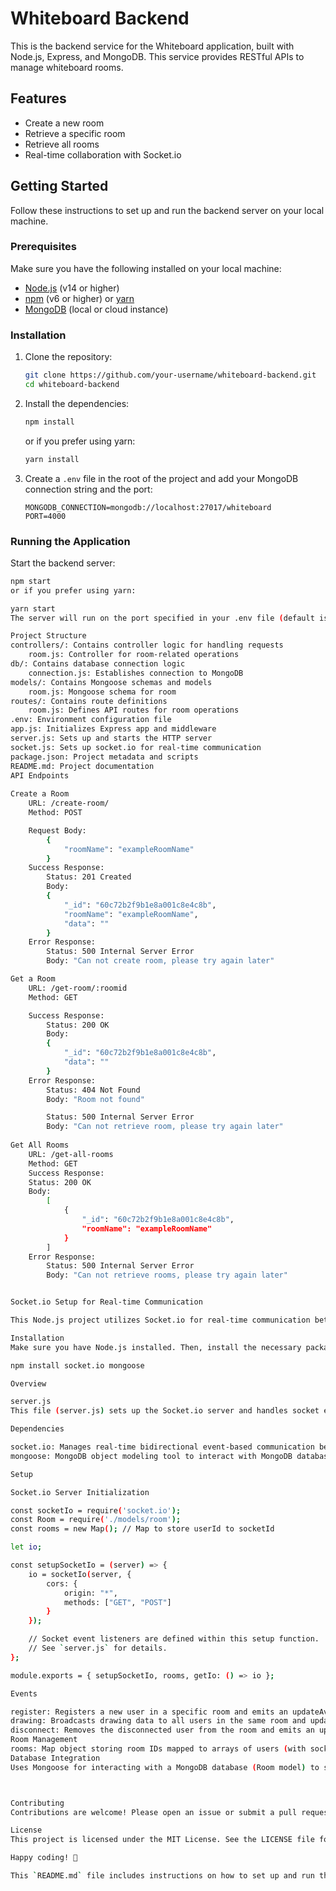 # Whiteboard Backend

This is the backend service for the Whiteboard application, built with Node.js, Express, and MongoDB. This service provides RESTful APIs to manage whiteboard rooms.

## Features

- Create a new room
- Retrieve a specific room
- Retrieve all rooms
- Real-time collaboration with Socket.io

## Getting Started

Follow these instructions to set up and run the backend server on your local machine.

### Prerequisites

Make sure you have the following installed on your local machine:

- [Node.js](https://nodejs.org/) (v14 or higher)
- [npm](https://www.npmjs.com/) (v6 or higher) or [yarn](https://yarnpkg.com/)
- [MongoDB](https://www.mongodb.com/) (local or cloud instance)

### Installation

1. Clone the repository:

    ```bash
    git clone https://github.com/your-username/whiteboard-backend.git
    cd whiteboard-backend
    ```

2. Install the dependencies:

    ```bash
    npm install
    ```

    or if you prefer using yarn:

    ```bash
    yarn install
    ```

3. Create a `.env` file in the root of the project and add your MongoDB connection string and the port:

    ```env
    MONGODB_CONNECTION=mongodb://localhost:27017/whiteboard
    PORT=4000
    ```

### Running the Application

Start the backend server:

```bash
npm start
or if you prefer using yarn:

yarn start
The server will run on the port specified in your .env file (default is 4000).

Project Structure
controllers/: Contains controller logic for handling requests
    room.js: Controller for room-related operations
db/: Contains database connection logic
    connection.js: Establishes connection to MongoDB
models/: Contains Mongoose schemas and models
    room.js: Mongoose schema for room
routes/: Contains route definitions
    room.js: Defines API routes for room operations
.env: Environment configuration file
app.js: Initializes Express app and middleware
server.js: Sets up and starts the HTTP server
socket.js: Sets up socket.io for real-time communication
package.json: Project metadata and scripts
README.md: Project documentation
API Endpoints
    
Create a Room
    URL: /create-room/
    Method: POST

    Request Body:
        {
            "roomName": "exampleRoomName"
        }
    Success Response:
        Status: 201 Created
        Body:
        {
            "_id": "60c72b2f9b1e8a001c8e4c8b",
            "roomName": "exampleRoomName",
            "data": ""
        }
    Error Response:
        Status: 500 Internal Server Error
        Body: "Can not create room, please try again later"

Get a Room
    URL: /get-room/:roomid
    Method: GET

    Success Response:
        Status: 200 OK
        Body:
        {
            "_id": "60c72b2f9b1e8a001c8e4c8b",
            "data": ""
        }
    Error Response:
        Status: 404 Not Found
        Body: "Room not found"

        Status: 500 Internal Server Error
        Body: "Can not retrieve room, please try again later"
    
Get All Rooms
    URL: /get-all-rooms
    Method: GET
    Success Response:
    Status: 200 OK
    Body:
        [
            {
                "_id": "60c72b2f9b1e8a001c8e4c8b",
                "roomName": "exampleRoomName"
            }
        ]
    Error Response:
        Status: 500 Internal Server Error
        Body: "Can not retrieve rooms, please try again later"


Socket.io Setup for Real-time Communication

This Node.js project utilizes Socket.io for real-time communication between clients. Below is an overview of how the socket server is set up and its functionality.

Installation
Make sure you have Node.js installed. Then, install the necessary packages:

npm install socket.io mongoose

Overview

server.js
This file (server.js) sets up the Socket.io server and handles socket events for user registration, drawing updates, and disconnection.

Dependencies

socket.io: Manages real-time bidirectional event-based communication between clients and server.
mongoose: MongoDB object modeling tool to interact with MongoDB databases.

Setup

Socket.io Server Initialization

const socketIo = require('socket.io');
const Room = require('./models/room');
const rooms = new Map(); // Map to store userId to socketId

let io;

const setupSocketIo = (server) => {
    io = socketIo(server, {
        cors: {
            origin: "*",
            methods: ["GET", "POST"]
        }
    });

    // Socket event listeners are defined within this setup function.
    // See `server.js` for details.
};

module.exports = { setupSocketIo, rooms, getIo: () => io };

Events

register: Registers a new user in a specific room and emits an updateAvatar event to update avatars of all users in the room.
drawing: Broadcasts drawing data to all users in the same room and updates the database with the latest drawing data.
disconnect: Removes the disconnected user from the room and emits an updateAvatar event to notify all remaining users.
Room Management
rooms: Map object storing room IDs mapped to arrays of users (with socketId and personName).
Database Integration
Uses Mongoose for interacting with a MongoDB database (Room model) to store and retrieve drawing data.



Contributing
Contributions are welcome! Please open an issue or submit a pull request if you have any improvements or bug fixes.

License
This project is licensed under the MIT License. See the LICENSE file for more details.

Happy coding! 🎨

This `README.md` file includes instructions on how to set up and run the backend server, as well as detailed explanations of the project's structure and individual files. Adjust the repository URL and other project-specific details as needed.

